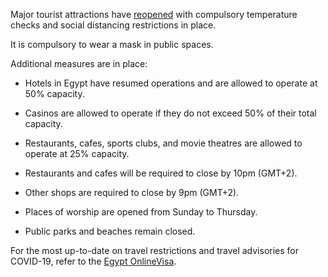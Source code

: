 Major tourist attractions have [reopened](https://www.bbc.com/news/world-middle-east-53402983) with compulsory temperature checks and social distancing restrictions in place.

It is compulsory to wear a mask in public spaces.

Additional measures are in place:

- Hotels in Egypt have resumed operations and are allowed to operate at 50% capacity.

- Casinos are allowed to operate if they do not exceed 50% of their total capacity.

- Restaurants, cafes, sports clubs, and movie theatres are allowed to operate at 25% capacity.

- Restaurants and cafes will be required to close by 10pm (GMT+2).

- Other shops are required to close by 9pm (GMT+2).

- Places of worship are opened from Sunday to Thursday.

- Public parks and beaches remain closed.

For the most up-to-date on travel restrictions and travel advisories for COVID-19, refer to the [Egypt OnlineVisa](https://www.egyptonlinevisa.com/travel-restrictions/).

